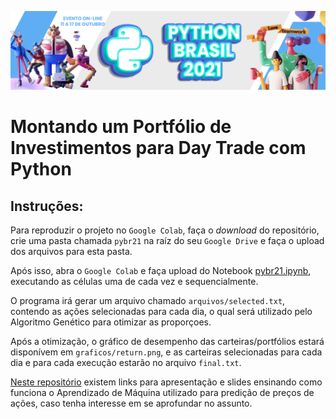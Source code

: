 ![](linkedin-banner.png)

# Montando um Portfólio de Investimentos para Day Trade com Python

## Instruções:

Para reproduzir o projeto no `Google Colab`, faça o *download* do repositório, crie uma pasta chamada `pybr21` na raíz do seu `Google Drive` e faça o upload dos arquivos para esta pasta.

Após isso, abra o `Google Colab` e faça upload do Notebook [pybr21.ipynb](pybr21.ipynb), executando as células uma de cada vez e sequencialmente.

O programa irá gerar um arquivo chamado `arquivos/selected.txt`, contendo as ações selecionadas para cada dia, o qual será utilizado pelo Algoritmo Genético para otimizar as proporçoes.

Após a otimização, o gráfico de desempenho das carteiras/portfólios estará disponívem em `graficos/return.png`, e as carteiras selecionadas para cada dia e para cada execução estarão no arquivo `final.txt`.

[Neste repositório](https://github.com/paulacampigotto/mini-curso_ML_SEI) existem links para apresentação e slides ensinando como funciona o Aprendizado de Máquina utilizado para predição de preços de ações, caso tenha interesse em se aprofundar no assunto.
